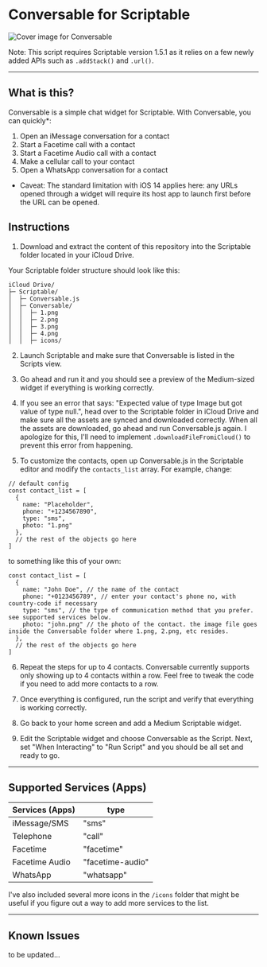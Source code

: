# Conversable for Scriptable

![Cover image for Conversable](https://github.com/andyngo/conversable-for-scriptable/blob/master/conversable.png)

Note: This script requires Scriptable version 1.5.1 as it relies on a few newly added APIs such as `.addStack()` and `.url()`.

---

## What is this?
Conversable is a simple chat widget for Scriptable. With Conversable, you can quickly*:

1. Open an iMessage conversation for a contact
2. Start a Facetime call with a contact
3. Start a Facetime Audio call with a contact
4. Make a cellular call to your contact
5. Open a WhatsApp conversation for a contact

* Caveat: The standard limitation with iOS 14 applies here: any URLs opened through a widget will require its host app to launch first before the URL can be opened.

## Instructions
1. Download and extract the content of this repository into the Scriptable folder located in your iCloud Drive.

Your Scriptable folder structure should look like this:
```
iCloud Drive/
├─ Scriptable/
│  ├─ Conversable.js
│  ├─ Conversable/
│  │  ├─ 1.png
│  │  ├─ 2.png
│  │  ├─ 3.png
│  │  ├─ 4.png
│  │  ├─ icons/

```

2. Launch Scriptable and make sure that Conversable is listed in the Scripts view.
3. Go ahead and run it and you should see a preview of the Medium-sized widget if everything is working correctly.

4. If you see an error that says: "Expected value of type Image but got value of type null.", head over to the Scriptable folder in iCloud Drive and make sure all the assets are synced and downloaded correctly. When all the assets are downloaded, go ahead and run Conversable.js again. I apologize for this, I'll need to implement `.downloadFileFromiCloud()` to prevent this error from happening.

5. To customize the contacts, open up Conversable.js in the Scriptable editor and modify the `contacts_list` array. For example, change:

```
// default config
const contact_list = [
  {
    name: "Placeholder",
    phone: "+1234567890",
    type: "sms",
    photo: "1.png"
  },
  // the rest of the objects go here
]
```
to something like this of your own:
```
const contact_list = [
  {
    name: "John Doe", // the name of the contact
    phone: "+0123456789", // enter your contact's phone no, with country-code if necessary
    type: "sms", // the type of communication method that you prefer. see supported services below. 
    photo: "john.png" // the photo of the contact. the image file goes inside the Conversable folder where 1.png, 2.png, etc resides.
  },
  // the rest of the objects go here
]
```

6. Repeat the steps for up to 4 contacts. Conversable currently supports only showing up to 4 contacts within a row. Feel free to tweak the code if you need to add more contacts to a row.

7. Once everything is configured, run the script and verify that everything is working correctly.

8. Go back to your home screen and add a Medium Scriptable widget.

9. Edit the Scriptable widget and choose Conversable as the Script. Next, set "When Interacting" to "Run Script" and you should be all set and ready to go.

---

## Supported Services (Apps)
|Services (Apps)|type|
|---|---|
|iMessage/SMS|"sms"|
|Telephone|"call"|
|Facetime|"facetime"|
|Facetime Audio|"facetime-audio"|
|WhatsApp|"whatsapp"|

I've also included several more icons in the `/icons` folder that might be useful if you figure out a way to add more services to the list.

---

## Known Issues

to be updated...
